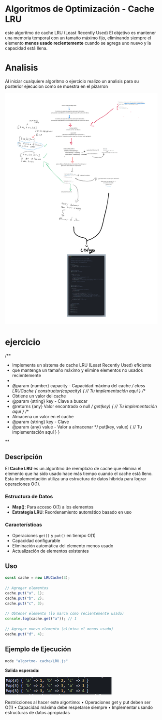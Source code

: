 
# Algoritmos de Optimización - Cache LRU

este algoritmo de cache LRU (Least Recently Used) El objetivo es mantener una memoria temporal con un tamaño máximo fijo, eliminando siempre el elemento **menos usado recientemente** cuando se agrega uno nuevo y la capacidad está llena.

# Analisis 

Al iniciar cualquiere algoritmo o ejercicio realizo un analisis para su posterior ejecucion como se muestra en el pizarron

![Flujo LRU](/img/flujo%20-%20LRU.png)


# ejercicio 
/**
 * Implementa un sistema de cache LRU (Least Recently Used) eficiente
 * que mantenga un tamaño máximo y elimine elementos no usados recientemente
 *
 * @param {number} capacity - Capacidad máxima del cache
 */
class LRUCache {
 constructor(capacity) {
 // Tu implementación aquí
 }
 /**
 * Obtiene un valor del cache
 * @param {string} key - Clave a buscar
 * @returns {any} Valor encontrado o null
 */
 get(key) {
 // Tu implementación aquí
 }
 /**
 * Almacena un valor en el cache
 * @param {string} key - Clave
 * @param {any} value - Valor a almacenar
 */
 put(key, value) {
 // Tu implementación aquí
 }
}

**


##  Descripción

El **Cache LRU** es un algoritmo de reemplazo de cache que elimina el elemento que ha sido usado hace más tiempo cuando el cache está lleno. Esta implementación utiliza una estructura de datos híbrida para lograr operaciones O(1).



### Estructura de Datos
- **Map()**: Para acceso O(1) a los elementos
- **Estrategia LRU**: Reordenamiento automático basado en uso

### Características
-  Operaciones `get()` y `put()` en tiempo O(1)
-  Capacidad configurable
-  Eliminación automática del elemento menos usado
-  Actualización de elementos existentes

##  Uso

```javascript
const cache = new LRUCache(3);

// Agregar elementos
cache.put("a", 1);
cache.put("b", 2);
cache.put("c", 3);

// Obtener elemento (lo marca como recientemente usado)
console.log(cache.get("a")); // 1

// Agregar nuevo elemento (elimina el menos usado)
cache.put("d", 4);
```

##  Ejemplo de Ejecución

```bash
node "algortmo- cache/LRU.js"
```

**Salida esperada:**

![Salida del programa](/img/salida.png) 

Restricciones al hacer este algortimo:
• Operaciones get y put deben ser O(1)
• Capacidad máxima debe respetarse siempre
• Implementar usando estructuras de datos apropiadas



